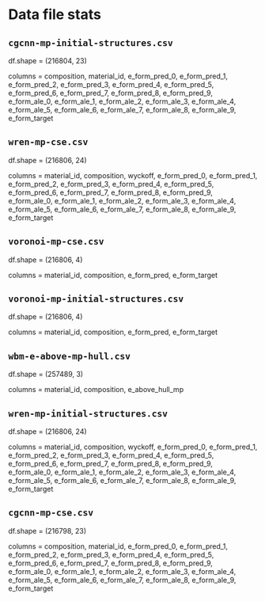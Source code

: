 # Data file stats

## `cgcnn-mp-initial-structures.csv`

df.shape = (216804, 23)

columns = composition, material_id, e_form_pred_0, e_form_pred_1, e_form_pred_2, e_form_pred_3, e_form_pred_4, e_form_pred_5, e_form_pred_6, e_form_pred_7, e_form_pred_8, e_form_pred_9, e_form_ale_0, e_form_ale_1, e_form_ale_2, e_form_ale_3, e_form_ale_4, e_form_ale_5, e_form_ale_6, e_form_ale_7, e_form_ale_8, e_form_ale_9, e_form_target

## `wren-mp-cse.csv`

df.shape = (216806, 24)

columns = material_id, composition, wyckoff, e_form_pred_0, e_form_pred_1, e_form_pred_2, e_form_pred_3, e_form_pred_4, e_form_pred_5, e_form_pred_6, e_form_pred_7, e_form_pred_8, e_form_pred_9, e_form_ale_0, e_form_ale_1, e_form_ale_2, e_form_ale_3, e_form_ale_4, e_form_ale_5, e_form_ale_6, e_form_ale_7, e_form_ale_8, e_form_ale_9, e_form_target

## `voronoi-mp-cse.csv`

df.shape = (216806, 4)

columns = material_id, composition, e_form_pred, e_form_target

## `voronoi-mp-initial-structures.csv`

df.shape = (216806, 4)

columns = material_id, composition, e_form_pred, e_form_target

## `wbm-e-above-mp-hull.csv`

df.shape = (257489, 3)

columns = material_id, composition, e_above_hull_mp

## `wren-mp-initial-structures.csv`

df.shape = (216806, 24)

columns = material_id, composition, wyckoff, e_form_pred_0, e_form_pred_1, e_form_pred_2, e_form_pred_3, e_form_pred_4, e_form_pred_5, e_form_pred_6, e_form_pred_7, e_form_pred_8, e_form_pred_9, e_form_ale_0, e_form_ale_1, e_form_ale_2, e_form_ale_3, e_form_ale_4, e_form_ale_5, e_form_ale_6, e_form_ale_7, e_form_ale_8, e_form_ale_9, e_form_target

## `cgcnn-mp-cse.csv`

df.shape = (216798, 23)

columns = composition, material_id, e_form_pred_0, e_form_pred_1, e_form_pred_2, e_form_pred_3, e_form_pred_4, e_form_pred_5, e_form_pred_6, e_form_pred_7, e_form_pred_8, e_form_pred_9, e_form_ale_0, e_form_ale_1, e_form_ale_2, e_form_ale_3, e_form_ale_4, e_form_ale_5, e_form_ale_6, e_form_ale_7, e_form_ale_8, e_form_ale_9, e_form_target
